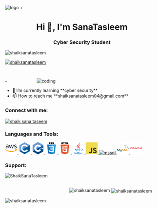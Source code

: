 ![logo](https://github.com/ShaikSanaTasleem/ShaikSanaTasleem/blob/main/225813708-98b745f2-7d22-48cf-9150-083f1b00d6c9.gif)
+<h1 align="center">Hi 👋, I'm SanaTasleem</h1>
<h3 align="center">Cyber Security Student</h3>

<p align="left"> <img src="https://komarev.com/ghpvc/?username=shaiksanatasleem&label=Profile%20views&color=0e75b6&style=flat" alt="shaiksanatasleem" /> </p>

<p align="left"> <a href="https://github.com/ryo-ma/github-profile-trophy"><img src="https://github-profile-trophy.vercel.app/?username=shaiksanatasleem" alt="shaiksanatasleem" /></a> </p>

<p align="left"> <a href="https://twitter.com/" target="blank"><img src="https://img.shields.io/twitter/follow/?l
                                                                 ogo=twitter&style=for-the-badge" alt="" /></a> </p>
<img align="right" alt="coding" width="400" src="https://cdnb.artstation.com/p/assets/images/images/028/991/999/original/anna-havrylyukh-.gif?1596125112"

-<ul>

<li>🌱 I’m currently learning **cyber security** </li>

<li>📫 How to reach me **shaiksanatasleem04@gmail.com**</li>
</ul>
<h3 align="left">Connect with me:</h3>
<p align="left">
<a href="https://linkedin.com/in/shaik sana taseem" target="blank"><img align="center" src="https://raw.githubusercontent.com/rahuldkjain/github-profile-readme-generator/master/src/images/icons/Social/linked-in-alt.svg" alt="shaik sana taseem" height="30" width="40" /></a>
</p>

<h3 align="left">Languages and Tools:</h3>
<p align="left"> <a href="https://aws.amazon.com" target="_blank" rel="noreferrer"> <img src="https://raw.githubusercontent.com/devicons/devicon/master/icons/amazonwebservices/amazonwebservices-original-wordmark.svg" alt="aws" width="40" height="40"/> </a> <a href="https://www.cprogramming.com/" target="_blank" rel="noreferrer"> <img src="https://raw.githubusercontent.com/devicons/devicon/master/icons/c/c-original.svg" alt="c" width="40" height="40"/> </a> <a href="https://www.w3schools.com/cpp/" target="_blank" rel="noreferrer"> <img src="https://raw.githubusercontent.com/devicons/devicon/master/icons/cplusplus/cplusplus-original.svg" alt="cplusplus" width="40" height="40"/> </a> <a href="https://www.w3schools.com/css/" target="_blank" rel="noreferrer"> <img src="https://raw.githubusercontent.com/devicons/devicon/master/icons/css3/css3-original-wordmark.svg" alt="css3" width="40" height="40"/> </a> <a href="https://www.w3.org/html/" target="_blank" rel="noreferrer"> <img src="https://raw.githubusercontent.com/devicons/devicon/master/icons/html5/html5-original-wordmark.svg" alt="html5" width="40" height="40"/> </a> <a href="https://www.java.com" target="_blank" rel="noreferrer"> <img src="https://raw.githubusercontent.com/devicons/devicon/master/icons/java/java-original.svg" alt="java" width="40" height="40"/> </a> <a href="https://developer.mozilla.org/en-US/docs/Web/JavaScript" target="_blank" rel="noreferrer"> <img src="https://raw.githubusercontent.com/devicons/devicon/master/icons/javascript/javascript-original.svg" alt="javascript" width="40" height="40"/> </a> <a href="https://www.microsoft.com/en-us/sql-server" target="_blank" rel="noreferrer"> <img src="https://www.svgrepo.com/show/303229/microsoft-sql-server-logo.svg" alt="mssql" width="40" height="40"/> </a> <a href="https://www.mysql.com/" target="_blank" rel="noreferrer"> <img src="https://raw.githubusercontent.com/devicons/devicon/master/icons/mysql/mysql-original-wordmark.svg" alt="mysql" width="40" height="40"/> </a> <a href="https://www.oracle.com/" target="_blank" rel="noreferrer"> <img src="https://raw.githubusercontent.com/devicons/devicon/master/icons/oracle/oracle-original.svg" alt="oracle" width="40" height="40"/> </a> </p>

<h3 align="left">Support:</h3>
<p><a href="https://www.buymeacoffee.com/ShaikSanaTasleem"> <img align="left" src="https://cdn.buymeacoffee.com/buttons/v2/default-yellow.png" height="50" width="210" alt="ShaikSanaTasleem" /></a></p><br><br>

<p><img align="left" src="https://github-readme-stats.vercel.app/api/top-langs?username=shaiksanatasleem&show_icons=true&locale=en&layout=compact" alt="shaiksanatasleem" /></p>

<p>&nbsp;<img align="center" src="https://github-readme-stats.vercel.app/api?username=shaiksanatasleem&show_icons=true&locale=en" alt="shaiksanatasleem" /></p>

<p><img align="center" src="https://github-readme-streak-stats.herokuapp.com/?user=shaiksanatasleem&" alt="shaiksanatasleem" /></p>
